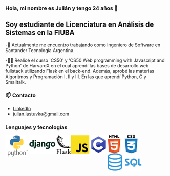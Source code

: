  

<!--
**julianlastuvka/julianlastuvka** is a ✨ _special_ ✨ repository because its `README.md` (this file) appears on your GitHub profile.

Here are some ideas to get you started:

- 🔭 I’m currently working on ...
- 🌱 I’m currently learning ...
- 👯 I’m looking to collaborate on ...
- 🤔 I’m looking for help with ...
- 💬 Ask me about ...
- 📫 How to reach me: ...
- 😄 Pronouns: ...
- ⚡ Fun fact: ...
-->

### Hola, mi nombre es Julián y tengo 24 años 👋

## Soy estudiante de Licenciatura en Análisis de Sistemas en la FIUBA


-🌱 Actualmente me encuentro trabajando como Ingeniero de Software en Santander Tecnologia Argentina.

-:student: Realicé el curso 'CS50' y 'CS50 Web programming with Javascript and Python' de HarvardX en el cual aprendí las bases de desarrollo web fullstack utilizando Flask en el back-end.
Además, aprobé las materias Algoritmos y Programación I, II y III. En las que aprendí Python, C y Smalltalk.




### 📫 Contacto
- [LinkedIn]
- julian.lastuvka@gmail.com

### Lenguajes y tecnologías


<img align="left" alt="Python" width="70px" src="/static/Python-Symbol.png" />
<img align="left" alt="Django" width="90px" src="/static/Django_logo_PNG1.png" />
<img align="left" alt="Flask" width="45px" src="/static/flask.svg" />
<img align="left" alt="JS" width="57px" src="/static/1024px-Unofficial_JavaScript_logo_2.svg.png" />
<img align="left" alt="C" width="58px" src="/static/C.png" />
<img align="left" alt="html_css" width="93px" src="/static/pngwing.com.png" />
<img align="left" alt="sql" width="105px" src="/static/kisspng-microsoft-sql-server-mysql-database-logo-5b098c6ee92a46.0488681015273524309551.png" />







[linkedin]: https://www.linkedin.com/in/julian-lastuvka/
